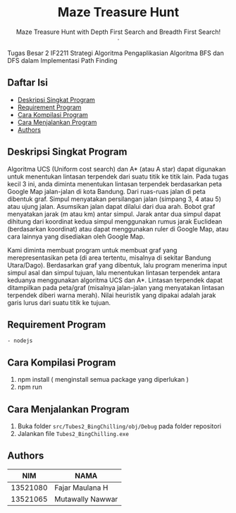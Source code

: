 <div align="center">
  <h1 align="center">Maze Treasure Hunt</h1>

  <p align="center">
    Maze Treasure Hunt with Depth First Search and Breadth First Search!
    <br />
    ·
  </p>
</div>
Tugas Besar 2 IF2211 Strategi Algoritma
Pengaplikasian Algoritma BFS dan DFS dalam Implementasi Path Finding

## Daftar Isi
* [Deskripsi Singkat Program](#deskripsi-singkat-program)
* [Requirement Program](#requirement-program)
* [Cara Kompilasi Program](#cara-kompilasi-program)
* [Cara Menjalankan Program](#cara-menjalankan-program)
* [Authors](#authors)

## Deskripsi Singkat Program

Algoritma UCS (Uniform cost search) dan A* (atau A star) dapat digunakan untuk menentukan lintasan terpendek dari suatu titik ke titik lain. Pada tugas kecil 3 ini, anda diminta menentukan lintasan terpendek berdasarkan peta Google Map jalan-jalan di kota Bandung. Dari ruas-ruas jalan di peta dibentuk graf. Simpul menyatakan persilangan jalan (simpang 3, 4 atau 5) atau ujung jalan. Asumsikan jalan dapat dilalui dari dua arah. Bobot graf menyatakan jarak (m atau km) antar simpul. Jarak antar dua simpul dapat dihitung dari koordinat kedua simpul menggunakan rumus jarak Euclidean (berdasarkan koordinat) atau dapat menggunakan ruler di Google Map, atau cara lainnya yang disediakan oleh Google Map.


Kami diminta membuat program untuk membuat graf yang merepresentasikan peta (di area tertentu, misalnya di sekitar Bandung Utara/Dago). Berdasarkan graf yang dibentuk, lalu program menerima input simpul asal dan simpul tujuan, lalu menentukan lintasan terpendek antara keduanya menggunakan algoritma UCS dan A*. Lintasan terpendek dapat ditampilkan pada peta/graf (misalnya jalan-jalan yang menyatakan lintasan terpendek diberi warna merah). Nilai heuristik yang dipakai adalah jarak garis lurus dari suatu titik ke tujuan.


## Requirement Program
    - nodejs

## Cara Kompilasi Program
1. npm install ( menginstall semua package yang diperlukan )
2. npm run 

## Cara Menjalankan Program
1. Buka folder `src/Tubes2_BingChilling/obj/Debug` pada folder repositori
2. Jalankan file `Tubes2_BingChilling.exe`

## Authors

| NIM      | NAMA                        |
|----------|-----------------------------|
| 13521080 | Fajar Maulana H             |
| 13521065 | Mutawally Nawwar            |
